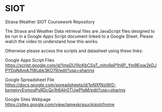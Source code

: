 # SIOT
Strava Weather SIOT Coursework Repository

The Strava and Weather Data retrieval files are JavaScript files designed to be run in a Google Apps Script document linked to a Google Sheet. Please watch the video to understand how this works. 

Otherwise please access the scripts and datasheet using these links:

Google Apps Script Files
https://script.google.com/d/1mpDU1llcKbCSgT_mhn9pP1h6P_Ym9Eisw2kDJPYDqNAmA7tWubk3KO7R/edit?usp=sharing

Google Spreadsheet File
https://docs.google.com/spreadsheets/d/1pNXfNzlWG-bxmejvyEvmosPsRDcQx1h6AlrGTUwPfaM/edit?usp=sharing

Google Sites Webpage
https://sites.google.com/view/jameskrasuckisiot/home


